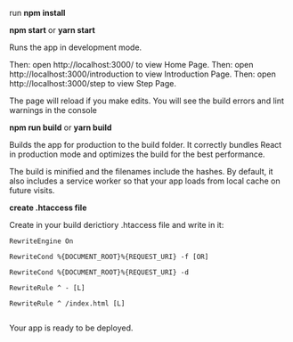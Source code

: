 run **npm install**
 
**npm start** or **yarn start**

 Runs the app in development mode.

 Then: open http://localhost:3000/ to view Home Page.
 Then: open http://localhost:3000/introduction to view Introduction Page.
 Then: open http://localhost:3000/step to view Step Page.

 The page will reload if you make edits.
 You will see the build errors and lint warnings in the console

**npm run build** or **yarn build**
 
 Builds the app for production to the build folder.
 It correctly bundles React in production mode and optimizes the build for the best performance.
 
 The build is minified and the filenames include the hashes.
 By default, it also includes a service worker so that your app loads from local cache on future visits.

**create .htaccess file**

 Create in your build derictiory .htaccess file and write in it:

```
RewriteEngine On

RewriteCond %{DOCUMENT_ROOT}%{REQUEST_URI} -f [OR]

RewriteCond %{DOCUMENT_ROOT}%{REQUEST_URI} -d

RewriteRule ^ - [L]

RewriteRule ^ /index.html [L]


```
Your app is ready to be deployed.